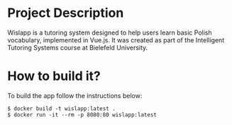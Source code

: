 # Project Description
Wislapp is a tutoring system designed to help users learn basic Polish vocabulary, implemented in Vue.js. 
It was created as part of the Intelligent Tutoring Systems course at Bielefeld University.

# How to build it?
To build the app follow the instructions below:
```
$ docker build -t wislapp:latest .
$ docker run -it --rm -p 8080:80 wislapp:latest
```
